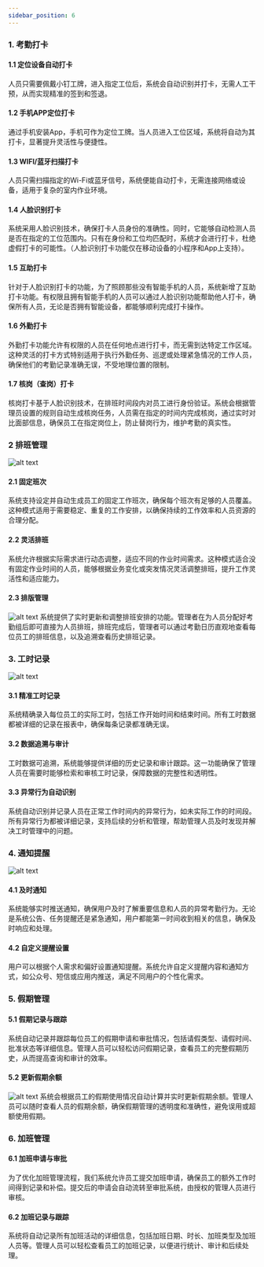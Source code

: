 ```yaml
---
sidebar_position: 6
---
```

### 1. 考勤打卡
#### 1.1 定位设备自动打卡
人员只需要佩戴小钉工牌，进入指定工位后，系统会自动识别并打卡，无需人工干预，从而实现精准的签到和签退。
#### 1.2 手机APP定位打卡
通过手机安装App，手机可作为定位工牌。当人员进入工位区域，系统将自动为其打卡，显著提升灵活性与便捷性。
#### 1.3 WIFI/蓝牙扫描打卡
人员只需扫描指定的Wi-Fi或蓝牙信号，系统便能自动打卡，无需连接网络或设备，适用于复杂的室内作业环境。
#### 1.4 人脸识别打卡
系统采用人脸识别技术，确保打卡人员身份的准确性。同时，它能够自动检测人员是否在指定的工位范围内。只有在身份和工位均匹配时，系统才会进行打卡，杜绝虚假打卡的可能性。（人脸识别打卡功能仅在移动设备的小程序和App上支持）。
#### 1.5 互助打卡
针对于人脸识别打卡的功能，为了照顾那些没有智能手机的人员，系统新增了互助打卡功能。有权限且拥有智能手机的人员可以通过人脸识别功能帮助他人打卡，确保所有人员，无论是否拥有智能设备，都能够顺利完成打卡操作。
#### 1.6 外勤打卡
外勤打卡功能允许有权限的人员在任何地点进行打卡，而无需到达特定工作区域。这种灵活的打卡方式特别适用于执行外勤任务、巡逻或处理紧急情况的工作人员，确保他们的考勤记录准确无误，不受地理位置的限制。
#### 1.7 核岗（查岗）打卡
核岗打卡基于人脸识别技术，在排班时间段内对员工进行身份验证。系统会根据管理员设置的规则自动生成核岗任务，人员需在指定的时间内完成核岗，通过实时对比面部信息，确保员工在指定岗位上，防止替岗行为，维护考勤的真实性。
### 2 排班管理
![alt text](image.png)
#### 2.1 固定班次
系统支持设定并自动生成员工的固定工作班次，确保每个班次有足够的人员覆盖。这种模式适用于需要稳定、重复的工作安排，以确保持续的工作效率和人员资源的合理分配。
#### 2.2 灵活排班
系统允许根据实际需求进行动态调整，适应不同的作业时间需求。这种模式适合没有固定作业时间的人员，能够根据业务变化或突发情况灵活调整排班，提升工作灵活性和适应能力。
#### 2.3 排版管理
![alt text](image-1.png)
系统提供了实时更新和调整排班安排的功能。管理者在为人员分配好考勤组后即可直接为人员排班，排班完成后，管理者可以通过考勤日历直观地查看每位员工的排班信息，以及追溯查看历史排班记录。
### 3. 工时记录
![alt text](image-2.png)
#### 3.1 精准工时记录
系统精确录入每位员工的实际工时，包括工作开始时间和结束时间。所有工时数据都被详细的记录在报表中，确保每条记录都准确无误。
#### 3.2 数据追溯与审计
工时数据可追溯，系统能够提供详细的历史记录和审计跟踪。这一功能确保了管理人员在需要时能够检索和审核工时记录，保障数据的完整性和透明性。
#### 3.3 异常行为自动识别
系统自动识别并记录人员在正常工作时间内的异常行为，如未实际工作的时间段。所有异常行为都被详细记录，支持后续的分析和管理，帮助管理人员及时发现并解决工时管理中的问题。
### 4. 通知提醒
![alt text](image-3.png)
#### 4.1 及时通知
系统能够实时推送通知，确保用户及时了解重要信息和人员的异常考勤行为。无论是系统公告、任务提醒还是紧急通知，用户都能第一时间收到相关的信息，确保及时响应和处理。
#### 4.2 自定义提醒设置
用户可以根据个人需求和偏好设置通知提醒。系统允许自定义提醒内容和通知方式，如公众号、短信或应用内推送，满足不同用户的个性化需求。
### 5. 假期管理
#### 5.1 假期记录与跟踪
系统自动记录并跟踪每位员工的假期申请和审批情况，包括请假类型、请假时间、批准状态等详细信息。管理人员可以轻松访问假期记录，查看员工的完整假期历史，从而提高查询和审计的效率。
#### 5.2 更新假期余额
![alt text](image-4.png)
系统会根据员工的假期使用情况自动计算并实时更新假期余额。管理人员可以随时查看人员的假期余额，确保假期管理的透明度和准确性，避免误用或超额使用假期。
### 6. 加班管理
#### 6.1 加班申请与审批
为了优化加班管理流程，我们系统允许员工提交加班申请，确保员工的额外工作时间得到记录和补偿。提交后的申请会自动流转至审批系统，由授权的管理人员进行审核。
#### 6.2 加班记录与跟踪
系统将自动记录所有加班活动的详细信息，包括加班日期、时长、加班类型及加班人员等。管理人员可以轻松查看员工的加班记录，以便进行统计、审计和后续处理。
